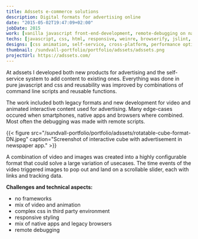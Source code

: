 ```yaml
---
title: Adssets e-commerce solutions
description: Digital formats for advertising online
date: "2015-05-02T19:47:09+02:00"
jobDate: 2015
work: [vanilla javascript front-end-development, remote-debugging on native apps including windows phone]
techs: [javascript, css, html, responsive, weinre, browserify, jslint, cmd, video]
designs: [css animation, self-service, cross-platform, performance optimization, legacy browsers]
thumbnail: /sundvall-portfolio/portfolio/adssets/adssets.png
projectUrl: https://adssets.com/
---
```


At adssets I developed both new products for advertising and the self-service system to add content to existing ones. Everything was done in pure javascript and css and reusability was improved by combinations of command line scripts and reusable functions.

The work included both legacy formats and new development for video and animated interactive content used for advertising. Many edge-cases occured when smartphones, native apps and browsers where combined. Most often the debugging was made with remote scripts.  

{{< figure src="/sundvall-portfolio/portfolio/adssets/rotatable-cube-format-DN.jpeg" caption="Screenshot of interactive cube with advertisement in newspaper app." >}}

A combination of video and images was created into a highly configurable format that could solve a large variation of usecases. The time events of the video triggered images to pop out and land on a scrollable slider, each with links and tracking data. 


**Challenges and technical aspects:**

- no frameworks
- mix of video and animation
- complex css in third party environment
- responsive styling
- mix of native apps and legacy browsers
- remote debugging